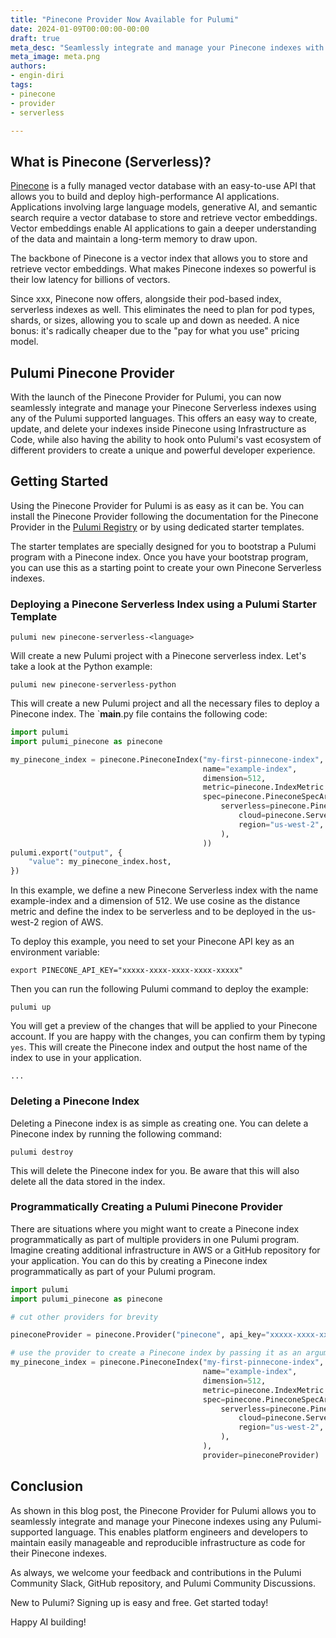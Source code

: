 ```yaml
---
title: "Pinecone Provider Now Available for Pulumi"
date: 2024-01-09T00:00:00-00:00
draft: true
meta_desc: "Seamlessly integrate and manage your Pinecone indexes with the official Pulumi Pinecone provider."
meta_image: meta.png
authors:
- engin-diri
tags:
- pinecone
- provider
- serverless

---
```


## What is Pinecone (Serverless)?

[Pinecone](https://pinecone.io/) is a fully managed vector database with an easy-to-use API that allows you to build and deploy high-performance AI applications. Applications involving large language models, generative AI, and semantic search require a vector database to store and retrieve vector embeddings. Vector embeddings enable AI applications to gain a deeper understanding of the data and maintain a long-term memory to draw upon.

The backbone of Pinecone is a vector index that allows you to store and retrieve vector embeddings. What makes Pinecone indexes so powerful is their low latency for billions of vectors.

Since xxx, Pinecone now offers, alongside their pod-based index, serverless indexes as well. This eliminates the need to plan for pod types, shards, or sizes, allowing you to scale up and down as needed. A nice bonus: it's radically cheaper due to the "pay for what you use" pricing model.

## Pulumi Pinecone Provider

With the launch of the Pinecone Provider for Pulumi, you can now seamlessly integrate and manage your Pinecone Serverless indexes using any of the Pulumi supported languages. This offers an easy way to create, update, and delete your indexes inside Pinecone using Infrastructure as Code, while also having the ability to hook onto Pulumi's vast ecosystem of different providers to create a unique and powerful developer experience.

## Getting Started

Using the Pinecone Provider for Pulumi is as easy as it can be. You can install the Pinecone Provider following the documentation for the Pinecone Provider in the [Pulumi Registry](https://www.pulumi.com/registry/packages/pinecone/) or by using dedicated starter templates.

The starter templates are specially designed for you to bootstrap a Pulumi program with a Pinecone index. Once you have your bootstrap program, you can use this as a starting point to create your own Pinecone Serverless indexes.

### Deploying a Pinecone Serverless Index using a Pulumi Starter Template

```shell
pulumi new pinecone-serverless-<language>
```

Will create a new Pulumi project with a Pinecone serverless index. Let's take a look at the Python example:

```shell
pulumi new pinecone-serverless-python
```

This will create a new Pulumi project and all the necessary files to deploy a Pinecone index. The `__main__.py file contains the following code:

```python
import pulumi
import pulumi_pinecone as pinecone

my_pinecone_index = pinecone.PineconeIndex("my-first-pinnecone-index",
                                           name="example-index",
                                           dimension=512,
                                           metric=pinecone.IndexMetric.COSINE,
                                           spec=pinecone.PineconeSpecArgs(
                                               serverless=pinecone.PineconeServerlessSpecArgs(
                                                   cloud=pinecone.ServerlessSpecCloud.AWS,
                                                   region="us-west-2",
                                               ),
                                           ))
pulumi.export("output", {
    "value": my_pinecone_index.host,
})
```

In this example, we define a new Pinecone Serverless index with the name example-index and a dimension of 512. We use cosine as the distance metric and define the index to be serverless and to be deployed in the us-west-2 region of AWS.

To deploy this example, you need to set your Pinecone API key as an environment variable:

```shell
export PINECONE_API_KEY="xxxxx-xxxx-xxxx-xxxx-xxxxx"
```

Then you can run the following Pulumi command to deploy the example:

```shell
pulumi up
```

You will get a preview of the changes that will be applied to your Pinecone account. If you are happy with the changes, you can confirm them by typing `yes`. This will create the Pinecone index and output the host name of the index to use in your application.

```shell
...
```

### Deleting a Pinecone Index

Deleting a Pinecone index is as simple as creating one. You can delete a Pinecone index by running the following command:

```shell
pulumi destroy
```

This will delete the Pinecone index for you. Be aware that this will also delete all the data stored in the index.

### Programmatically Creating a Pulumi Pinecone Provider

There are situations where you might want to create a Pinecone index programmatically as part of multiple providers in one Pulumi program. Imagine creating additional infrastructure in AWS or a GitHub repository for your application. You can do this by creating a Pinecone index programmatically as part of your Pulumi program.

```python
import pulumi
import pulumi_pinecone as pinecone

# cut other providers for brevity

pineconeProvider = pinecone.Provider("pinecone", api_key="xxxxx-xxxx-xxxx-xxxx-xxxxx")

# use the provider to create a Pinecone index by passing it as an argument
my_pinecone_index = pinecone.PineconeIndex("my-first-pinnecone-index",
                                           name="example-index",
                                           dimension=512,
                                           metric=pinecone.IndexMetric.COSINE,
                                           spec=pinecone.PineconeSpecArgs(
                                               serverless=pinecone.PineconeServerlessSpecArgs(
                                                   cloud=pinecone.ServerlessSpecCloud.AWS,
                                                   region="us-west-2",
                                               ),
                                           ),
                                           provider=pineconeProvider)
```

## Conclusion

As shown in this blog post, the Pinecone Provider for Pulumi allows you to seamlessly integrate and manage your Pinecone indexes using any Pulumi-supported language. This enables platform engineers and developers to maintain easily manageable and reproducible infrastructure as code for their Pinecone indexes.

As always, we welcome your feedback and contributions in the Pulumi Community Slack, GitHub repository, and Pulumi Community Discussions.

New to Pulumi? Signing up is easy and free. Get started today!

Happy AI building!
